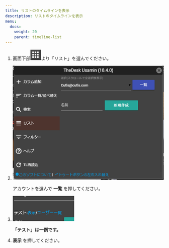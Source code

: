 ```yaml
---
title: リストのタイムラインを表示
description: リストのタイムラインを表示
menu:
  docs:
    weight: 20
    parent: timeline-list
---
```


1. 画面下部![toot13](https://raw.githubusercontent.com/cutls/TheDeskDocs/master/media/toot13.png)より「リスト」を選んでください。
2. ![timeline15](https://raw.githubusercontent.com/cutls/TheDeskDocs/master/media/timeline15.png)  

   アカウントを選んで **一覧** を押してください。

3. ![timeline16](https://raw.githubusercontent.com/cutls/TheDeskDocs/master/media/timeline16.png)  

   **「テスト」は一例です。**

4. **表示** を押してください。

